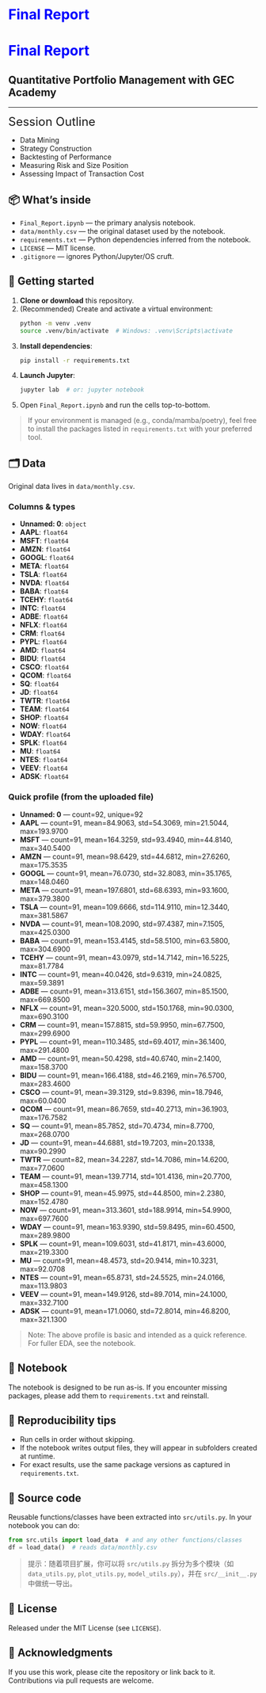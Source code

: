 # <font color=blue>Final Report</font>

# <font color=blue>Final Report</font>
## Quantitative Portfolio Management with **GEC Academy**
***
<font size='5'>Session Outline</font>
* Data Mining
* Strategy Construction 
* Backtesting of Performance
* Measuring Risk and Size Position
* Assessing Impact of Transaction Cost

## 📦 What’s inside
- `Final_Report.ipynb` — the primary analysis notebook.
- `data/monthly.csv` — the original dataset used by the notebook.
- `requirements.txt` — Python dependencies inferred from the notebook.
- `LICENSE` — MIT license.
- `.gitignore` — ignores Python/Jupyter/OS cruft.

## 🚀 Getting started
1. **Clone or download** this repository.
2. (Recommended) Create and activate a virtual environment:
   ```bash
   python -m venv .venv
   source .venv/bin/activate  # Windows: .venv\Scripts\activate
   ```
3. **Install dependencies**:
   ```bash
   pip install -r requirements.txt
   ```
4. **Launch Jupyter**:
   ```bash
   jupyter lab  # or: jupyter notebook
   ```
5. Open `Final_Report.ipynb` and run the cells top-to-bottom.

> If your environment is managed (e.g., conda/mamba/poetry), feel free to install the packages listed in `requirements.txt` with your preferred tool.

## 🗂️ Data
Original data lives in `data/monthly.csv`.

### Columns & types
- **Unnamed: 0**: `object`
- **AAPL**: `float64`
- **MSFT**: `float64`
- **AMZN**: `float64`
- **GOOGL**: `float64`
- **META**: `float64`
- **TSLA**: `float64`
- **NVDA**: `float64`
- **BABA**: `float64`
- **TCEHY**: `float64`
- **INTC**: `float64`
- **ADBE**: `float64`
- **NFLX**: `float64`
- **CRM**: `float64`
- **PYPL**: `float64`
- **AMD**: `float64`
- **BIDU**: `float64`
- **CSCO**: `float64`
- **QCOM**: `float64`
- **SQ**: `float64`
- **JD**: `float64`
- **TWTR**: `float64`
- **TEAM**: `float64`
- **SHOP**: `float64`
- **NOW**: `float64`
- **WDAY**: `float64`
- **SPLK**: `float64`
- **MU**: `float64`
- **NTES**: `float64`
- **VEEV**: `float64`
- **ADSK**: `float64`

### Quick profile (from the uploaded file)
- **Unnamed: 0** — count=92, unique=92
- **AAPL** — count=91, mean=84.9063, std=54.3069, min=21.5044, max=193.9700
- **MSFT** — count=91, mean=164.3259, std=93.4940, min=44.8140, max=340.5400
- **AMZN** — count=91, mean=98.6429, std=44.6812, min=27.6260, max=175.3535
- **GOOGL** — count=91, mean=76.0730, std=32.8083, min=35.1765, max=148.0460
- **META** — count=91, mean=197.6801, std=68.6393, min=93.1600, max=379.3800
- **TSLA** — count=91, mean=109.6666, std=114.9110, min=12.3440, max=381.5867
- **NVDA** — count=91, mean=108.2090, std=97.4387, min=7.1505, max=425.0300
- **BABA** — count=91, mean=153.4145, std=58.5100, min=63.5800, max=304.6900
- **TCEHY** — count=91, mean=43.0979, std=14.7142, min=16.5225, max=81.7784
- **INTC** — count=91, mean=40.0426, std=9.6319, min=24.0825, max=59.3891
- **ADBE** — count=91, mean=313.6151, std=156.3607, min=85.1500, max=669.8500
- **NFLX** — count=91, mean=320.5000, std=150.1768, min=90.0300, max=690.3100
- **CRM** — count=91, mean=157.8815, std=59.9950, min=67.7500, max=299.6900
- **PYPL** — count=91, mean=110.3485, std=69.4017, min=36.1400, max=291.4800
- **AMD** — count=91, mean=50.4298, std=40.6740, min=2.1400, max=158.3700
- **BIDU** — count=91, mean=166.4188, std=46.2169, min=76.5700, max=283.4600
- **CSCO** — count=91, mean=39.3129, std=9.8396, min=18.7946, max=60.0400
- **QCOM** — count=91, mean=86.7659, std=40.2713, min=36.1903, max=176.7582
- **SQ** — count=91, mean=85.7852, std=70.4734, min=8.7700, max=268.0700
- **JD** — count=91, mean=44.6881, std=19.7203, min=20.1338, max=90.2990
- **TWTR** — count=82, mean=34.2287, std=14.7086, min=14.6200, max=77.0600
- **TEAM** — count=91, mean=139.7714, std=101.4136, min=20.7700, max=458.1300
- **SHOP** — count=91, mean=45.9975, std=44.8500, min=2.2380, max=152.4780
- **NOW** — count=91, mean=313.3601, std=188.9914, min=54.9900, max=697.7600
- **WDAY** — count=91, mean=163.9390, std=59.8495, min=60.4500, max=289.9800
- **SPLK** — count=91, mean=109.6031, std=41.8171, min=43.6000, max=219.3300
- **MU** — count=91, mean=48.4573, std=20.9414, min=10.3231, max=92.0708
- **NTES** — count=91, mean=65.8731, std=24.5525, min=24.0166, max=113.9803
- **VEEV** — count=91, mean=149.9126, std=89.7014, min=24.1000, max=332.7100
- **ADSK** — count=91, mean=171.0060, std=72.8014, min=46.8200, max=321.1300

> Note: The above profile is basic and intended as a quick reference. For fuller EDA, see the notebook.

## 📓 Notebook
The notebook is designed to be run as-is. If you encounter missing packages, please add them to `requirements.txt` and reinstall.

## 🔁 Reproducibility tips
- Run cells in order without skipping.
- If the notebook writes output files, they will appear in subfolders created at runtime.
- For exact results, use the same package versions as captured in `requirements.txt`.


## 🧰 Source code

Reusable functions/classes have been extracted into `src/utils.py`. In your notebook you can do:

```python
from src.utils import load_data  # and any other functions/classes
df = load_data()  # reads data/monthly.csv
```

> 提示：随着项目扩展，你可以将 `src/utils.py` 拆分为多个模块（如 `data_utils.py`, `plot_utils.py`, `model_utils.py`），并在 `src/__init__.py` 中做统一导出。


## 📝 License
Released under the MIT License (see `LICENSE`).

## 🙌 Acknowledgments
If you use this work, please cite the repository or link back to it. Contributions via pull requests are welcome.
